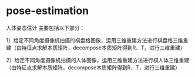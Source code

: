 # pose-estimation
人体姿态估计
主要包括以下部分：

1）给定不同角度摄像机拍摄的棋盘格图像，运用三维重建方法进行棋盘格三维重建（由特征点求解本质矩阵，decompose本质矩阵得到R、T，进行三维重建）

2）给定不同角度摄像机拍摄的人体图像，运用三维重建方法进行棋人体三维重建（由特征点求解本质矩阵，decompose本质矩阵得到R、T，进行三维重建）
